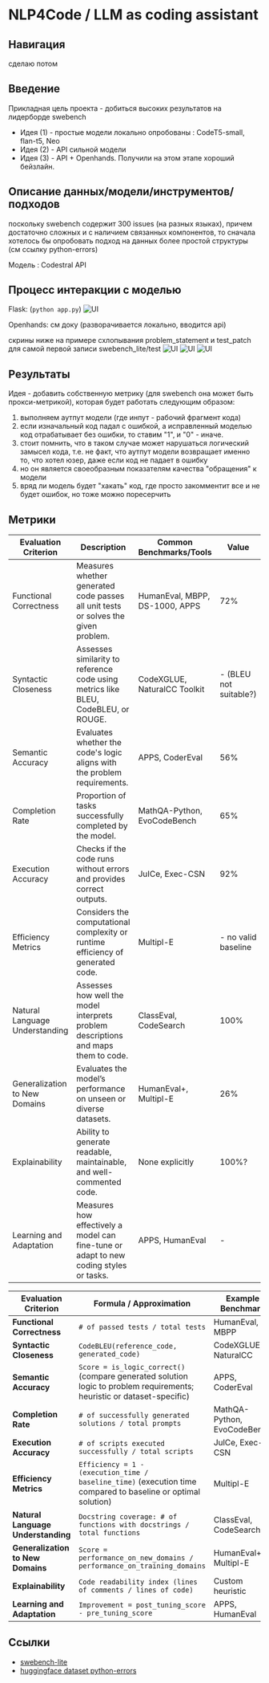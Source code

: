 # NLP4Code / LLM as coding assistant

## Навигация
сделаю потом

## Введение
Прикладная цель проекта - добиться высоких результатов на лидерборде swebench 

- Идея (1) - простые модели локально опробованы : CodeT5-small, flan-t5, Neo
- Идея (2) - API сильной модели
- Идея (3) - API + Openhands. Получили на этом этапе хороший бейзлайн.

## Описание данных/модели/инструментов/подходов
поскольку swebench содержит 300 issues (на разных языках), причем достаточно сложных и с наличием связанных компонентов, то сначала хотелось бы опробовать подход на данных более простой структуры (см ссылку python-errors)

Модель : Codestral API

## Процесс интеракции с моделью
Flask: (```python app.py```)
![UI](./screen/mstrl_api.png)

Openhands: см доку (разворачивается локально, вводится api)


скрины ниже на примере схлопывания problem_statement и test_patch для самой первой записи swebench_lite/test
![UI](./screen/oh1.png)
![UI](./screen/oh2.png)
![UI](./screen/oh3.png)

## Результаты
Идея - добавить собственную метрику (для swebench она может быть прокси-метрикой), которая будет работать следующим образом:
1) выполняем аутпут модели (где инпут - рабочий фрагмент кода)
2) если изначальный код падал с ошибкой, а исправленный моделью код отрабатывает без ошибки, то ставим "1", и "0" - иначе.
3) стоит помнить, что в таком случае может нарушаться логический замысел кода, т.е. не факт, что аутпут модели возвращает именно то, что хотел юзер, даже если код не падает в ошибку
4) но он является своеобразным показателям качества "обращения" к модели
5) вряд ли модель будет "хакать" код, где просто закомментит все и не будет ошибок, но тоже можно поресерчить

## Метрики

| **Evaluation Criterion**       | **Description**                                                                         | **Common Benchmarks/Tools**         | **Value**|
|---------------------------------|----------------------------------------------------------------------------------------|-------------------------------------|-----|
| Functional Correctness          | Measures whether generated code passes all unit tests or solves the given problem.     | HumanEval, MBPP, DS-1000, APPS      | 72%   |
| Syntactic Closeness             | Assesses similarity to reference code using metrics like BLEU, CodeBLEU, or ROUGE.     | CodeXGLUE, NaturalCC Toolkit        | - (BLEU not suitable?)   |
| Semantic Accuracy               | Evaluates whether the code's logic aligns with the problem requirements.               | APPS, CoderEval                     | 56%   |
| Completion Rate                 | Proportion of tasks successfully completed by the model.                               | MathQA-Python, EvoCodeBench         | 65%  |
| Execution Accuracy              | Checks if the code runs without errors and provides correct outputs.                   | JuICe, Exec-CSN                     | 92%   |
| Efficiency Metrics              | Considers the computational complexity or runtime efficiency of generated code.        | Multipl-E                           | - no valid baseline   |
| Natural Language Understanding  | Assesses how well the model interprets problem descriptions and maps them to code.     | ClassEval, CodeSearch               | 100%   |
| Generalization to New Domains   | Evaluates the model’s performance on unseen or diverse datasets.                       | HumanEval+, Multipl-E               | 26%   |
| Explainability                  | Ability to generate readable, maintainable, and well-commented code.                   | None explicitly                     | 100%?   |
| Learning and Adaptation         | Measures how effectively a model can fine-tune or adapt to new coding styles or tasks. | APPS, HumanEval                     | -   |

| **Evaluation Criterion**       | **Formula / Approximation**                                                                                                   | **Example Benchmark**   |
|---------------------------------|-----------------------------------------------------------------------------------------------------------------------------|--------------------------|
| **Functional Correctness**      | `# of passed tests / total tests`                                                                                           | HumanEval, MBPP          |
| **Syntactic Closeness**         | `CodeBLEU(reference_code, generated_code)`                                                                                  | CodeXGLUE, NaturalCC     |
| **Semantic Accuracy**           | `Score = is_logic_correct()` (compare generated solution logic to problem requirements; heuristic or dataset-specific)      | APPS, CoderEval          |
| **Completion Rate**             | `# of successfully generated solutions / total prompts`                                                                     | MathQA-Python, EvoCodeBench |
| **Execution Accuracy**          | `# of scripts executed successfully / total scripts`                                                                        | JulCe, Exec-CSN          |
| **Efficiency Metrics**          | `Efficiency = 1 - (execution_time / baseline_time)` (execution time compared to baseline or optimal solution)               | Multipl-E                |
| **Natural Language Understanding** | `Docstring coverage: # of functions with docstrings / total functions`                                                   | ClassEval, CodeSearch    |
| **Generalization to New Domains** | `Score = performance_on_new_domains / performance_on_training_domains`                                                    | HumanEval+, Multipl-E    |
| **Explainability**              | `Code readability index (lines of comments / lines of code)`                                                                | Custom heuristic         |
| **Learning and Adaptation**     | `Improvement = post_tuning_score - pre_tuning_score`                                                                        | APPS, HumanEval          |



## Ссылки

- [swebench-lite](https://huggingface.co/datasets/princeton-nlp/SWE-bench_Lite)
- [huggingface dataset python-errors](https://huggingface.co/datasets/TacoPrime/errored_python)
